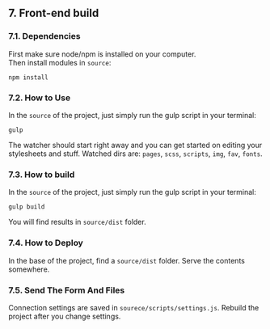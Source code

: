 ## 7. Front-end build

### 7.1. Dependencies
First make sure node/npm is installed on your computer.<br/>
Then install modules in `source`:
```
npm install
```

### 7.2. How to Use
In the `source` of the project, just simply run the gulp script in your terminal:
```
gulp
```
The watcher should start right away and you can get started on editing your stylesheets and stuff. Watched dirs are: `pages`, `scss`, `scripts`, `img`, `fav`, `fonts`.


### 7.3. How to build
In the `source` of the project, just simply run the gulp script in your terminal:
```
gulp build
```
You will find results in `source/dist` folder.

### 7.4. How to Deploy
In the base of the project, find a `source/dist` folder. Serve the contents somewhere.

### 7.5. Send The Form And Files
Connection settings are saved in `sourece/scripts/settings.js`. Rebuild the project after you change settings.
